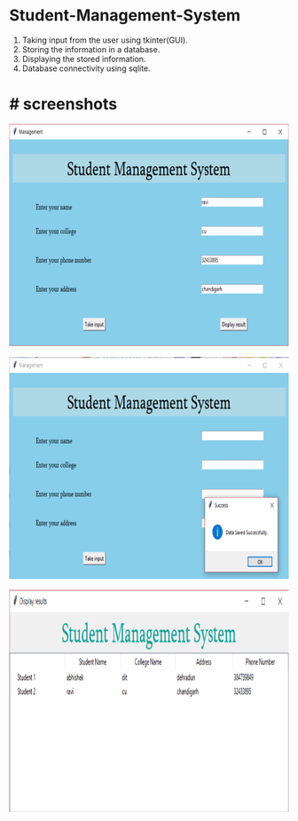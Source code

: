 # Student-Management-System

1. Taking input from the user using tkinter(GUI).
2. Storing the information in a database.
3. Displaying the stored information.
4. Database connectivity using sqlite.

# # screenshots
<img src="images/exx1.png" width="700" height="400"><br><br>
<img src="images/exx2.png" width="700" height="400"><br><br>
<img src="images/exx3.png" width="700" height="400">
